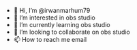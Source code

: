 - 👋 Hi, I’m @irwanmarhum79
- 👀 I’m interested in obs studio
- 🌱 I’m currently learning obs studio
- 💞️ I’m looking to collaborate on obs studio
- 📫 How to reach me email

<!---
irwanmarhum79/irwanmarhum79 is a ✨ special ✨ repository because its `README.md` (this file) appears on your GitHub profile.
You can click the Preview link to take a look at your changes.
--->
